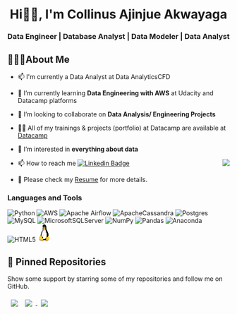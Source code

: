 <h1 align="center">Hi✌🏻, I'm Collinus Ajinjue Akwayaga</h1>
<h3 align="center">Data Engineer | Database Analyst | Data Modeler | Data Analyst</h3>

<!---
![Profile Views](https://komarev.com/ghpvc/?username=essraahmed&color=blue)
[![Linkedin Badge](https://img.shields.io/badge/-esraahmed-0072b1?style=flat&logo=Linkedin&logoColor=white)](https://www.linkedin.com/in/esraa-ahmed-ibrahim2/ "Connect on LinkedIn")
--->

## 👩🏻‍💻About Me
- 📫 I'm currently a Data Analyst at Data AnalyticsCFD
- 🌱 I’m currently learning **Data Engineering with AWS** at Udacity and Datacamp platforms

- 👯 I’m looking to collaborate on **Data Analysis/ Engineering Projects**

- 👨‍💻 All of my trainings & projects (portfolio) at Datacamp are available at [Datacamp](https://www.datacamp.com/portfolio/collinusakwayaga)

- 👀 I’m interested in **everything about data**
- 📫 How to reach me [![Linkedin Badge](https://img.shields.io/badge/-Collinus-0072b1?style=flat&logo=Linkedin&logoColor=white)](https://www.linkedin.com/in/akwayaga-collinus-ajinjue/ "Connect on LinkedIn")
  <img src="https://media.giphy.com/media/VekcnHOwOI5So/giphy.gif" align="right" height="220" />
- 📄 Please check my [Resume](https://drive.google.com/file/d/1HwOKCJ6Ilt0TMH1bb03787gZD7wKDURm/view?usp=sharing) for more details.


### Languages and Tools
![Python](https://img.shields.io/badge/python-3670A0?style=flat&logo=python&logoColor=ffdd54) 
![AWS](https://img.shields.io/badge/AWS-%23FF9900.svg?style=flat&logo=amazon-aws&logoColor=white) 
![Apache Airflow](https://img.shields.io/badge/Apache%20Airflow-017CEE?style=flat&logo=Apache%20Airflow&logoColor=white) 
![ApacheCassandra](https://img.shields.io/badge/cassandra-%231287B1.svg?style=flat&logo=apache-cassandra&logoColor=white) 
![Postgres](https://img.shields.io/badge/postgres-%23316192.svg?style=flat&logo=postgresql&logoColor=white) 
![MySQL](https://img.shields.io/badge/mysql-%2300f.svg?style=flat&logo=mysql&logoColor=white) 
![MicrosoftSQLServer](https://img.shields.io/badge/Microsoft%20SQL%20Sever-CC2927?style=flat&logo=microsoft%20sql%20server&logoColor=white) 
![NumPy](https://img.shields.io/badge/numpy-%23013243.svg?style=flat&logo=numpy&logoColor=white) 
![Pandas](https://img.shields.io/badge/pandas-%23150458.svg?style=flat&logo=pandas&logoColor=white) 
![Anaconda](https://img.shields.io/badge/Anaconda-%2344A833.svg?style=flat&logo=anaconda&logoColor=white) 
![HTML5](https://img.shields.io/badge/html5-%23E34F26.svg?style=flat&logo=html5&logoColor=white) 
<a href="https://www.linux.org/" target="_blank"> 
<img src="https://raw.githubusercontent.com/devicons/devicon/master/icons/linux/linux-original.svg" alt="linux" width="30" height="40"/> </a>

## 📌 Pinned Repositories 

Show some support by starring some of my repositories and follow me on GitHub.


<a href="https://github.com/ajinjue/Data_Warehouse_Redshift">
  <img align="left" style="margin:0.5rem" src="https://github-readme-stats.vercel.app/api/pin/?username=ajinjue&repo=Data_Warehouse_Redshift&title_color=ffffff&text_color=c9cacc&icon_color=4AB197&bg_color=1A2B34" />
</a>

<a href="https://github.com/ajinjue/Data_Modeling_with_Cassandra">
  <img align="center" style="margin:0.5rem" src="https://github-readme-stats.vercel.app/api/pin/?username=ajinjue&repo=Data_Modelling_with_Cassandra&title_color=ffffff&text_color=c9cacc&icon_color=4AB197&bg_color=1A2B34" />
</a>

<a href="https://github.com/ajinjue/Wrangling-Analyze-Data-Project">
  <img align="center" style="margin:0.5rem" src="https://github-readme-stats.vercel.app/api/pin/?username=ajinjue&repo=Wrangling-Analyze-Data-Project&title_color=ffffff&text_color=c9cacc&icon_color=4AB197&bg_color=1A2B34" />
</a>

